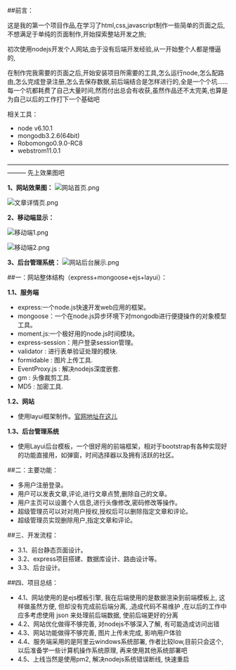 ##前言：

这是我的第一个项目作品,在学习了html,css,javascript制作一些简单的页面之后,不想满足于单纯的页面制作,开始探索整站开发之旅;

初次使用nodejs开发个人网站,由于没有后端开发经验,从一开始整个人都是懵逼的,

在制作完我需要的页面之后,开始安装项目所需要的工具,怎么运行node,怎么配路由,怎么完成登录注册,怎么去保存数据,前后端结合是怎样进行的,全是一个个坑......每一个坑都耗费了自己大量时间,然而付出总会有收获,虽然作品还不太完美,也算是为自己以后的工作打下一个基础吧


相关工具：
- node v6.10.1
- mongodb3.2.6(64bit)
- Robomongo0.9.0-RC8
- webstrom11.0.1  

———————————————————————————————————————
先上效果图吧

**1、网站效果图：**
![网站首页.png](http://imglf2.nosdn.127.net/img/dXN2dkFWak5GQ0pHWUx2M1J1cS9GK3hHODU5MHhLQ28reFFFQ0tBMlFDOTh3bTVVZzFMcXlRPT0.jpg?imageView&thumbnail=1680x0&quality=96&stripmeta=0&type=jpg)

![文章详情页.png](http://imglf2.nosdn.127.net/img/dXN2dkFWak5GQ0pHWUx2M1J1cS9GNUhFdnBYekFsZ2pDT3U1L01xYXZQRnFkaWpSM2FHQVpnPT0.jpg?imageView&thumbnail=1680x0&quality=96&stripmeta=0&type=jpg)

**2、移动端显示：**


![移动端1.png](http://imglf0.nosdn.127.net/img/dXN2dkFWak5GQ0pHWUx2M1J1cS9GK2ZESkx6d2VoOWxqYzBHUDgxZVJ0cUdEeUhoaUg1MjJnPT0.png?imageView&thumbnail=300x0&quality=96&stripmeta=0&type=jpg)


![移动端2.png](http://imglf.nosdn.127.net/img/dXN2dkFWak5GQ0lvV2YvOW5oWjN2SU93RG9xTm0yaHJqa2NsSDF5Z3FZYWNBU1gzZUw2a3BRPT0.png?imageView&thumbnail=300x0&quality=96&stripmeta=0&type=jpg)

**3、后台管理系统：**
![网站后台展示.png](http://imglf1.nosdn.127.net/img/dXN2dkFWak5GQ0pHWUx2M1J1cS9GMTNhU01WWTBnZ3FoQkF2SjhqSWFDNkZ3eld0MkVNRHVBPT0.jpg?imageView&thumbnail=1680x0&quality=96&stripmeta=0&type=jpg)


##一：网站整体结构（express+mongoose+ejs+layui）：

**1.1、服务端**
- express:一个node.js快速开发web应用的框架。
- mongoose：一个在node.js异步环境下对mongodb进行便捷操作的对象模型工具。
- moment.js:一个极好用的node.js时间模块。
-  express-session：用户登录session管理。
- validator : 进行表单验证处理的模块.
- formidable : 图片上传工具.
- EventProxy.js : 解决nodejs深度嵌套.
- gm : 头像裁剪工具.
- MD5 : 加密工具.

**1.2、网站**
-  使用layui框架制作。[官网地址在这儿](https://www.layui.com/)

**1.3、后台管理系统**
-  使用Layui后台模板，一个很好用的前端框架，相对于bootstrap有各种实现好的功能直接用，如弹窗，时间选择器以及拥有活跃的社区。

##二：主要功能：
-  多用户注册登录。
-  用户可以发表文章,评论,进行文章点赞,删除自己的文章。
-  用户主页可以设置个人信息,进行头像修改,密码修改等操作。
-  超级管理员可以对对用户授权,授权后可以删除指定文章和评论。
-  超级管理员实现删除用户,指定文章和评论。

##三、开发流程：
-  3.1、前台静态页面设计。
-  3.2、express项目搭建、数据库设计、路由设计等。
-  3.3、后台设计。


##四、项目总结：
-  4.1、网站使用的是ejs模板引擎, 我在后端使用的是数据渲染到前端模板上, 这样做虽然方便, 但却没有完成前后端分离, ,造成代码不易维护 ,在以后的工作中应多考虑使用 json 来处理前后端数据, 使前后端更好的分离
-  4.2、网站优化做得不够完善, 对nodejs不够深入了解, 有可能造成访问出错
-  4.3、网站功能做得不够完善, 图片上传未完成, 影响用户体验
-  4.4、服务端采用的是阿里云windows系统部署, 作者比较low,目前只会这个, 以后准备学一些计算机操作系统原理, 再来使用其他系统部署吧
-  4.5、上线当然是使用pm2, 解决nodejs系统错误断线, 快速重启
